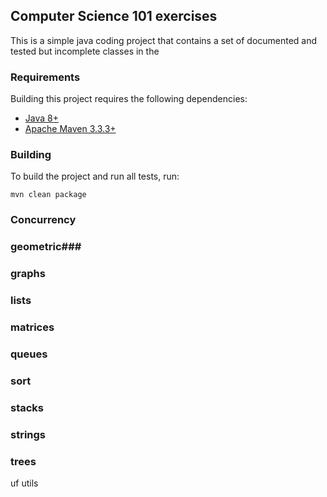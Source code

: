 ## Computer Science 101 exercises ##

This is a simple java coding project that contains a set of documented and tested but incomplete classes in the 

### Requirements ###

Building this project requires the following dependencies:

* [Java 8+](http://www.oracle.com/technetwork/java/javase/downloads/jdk8-downloads-2133151.html)
* [Apache Maven 3.3.3+](https://maven.apache.org/)

### Building ###

To build the project and run all tests, run:

```
mvn clean package
```

### Concurrency ###
### geometric### 
### graphs
### lists
### matrices
### queues
### sort
### stacks
### strings
### trees
uf
utils